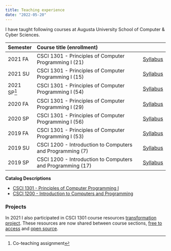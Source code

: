 ```yaml
---
title: Teaching experience
date: "2022-05-20"
---
```


I have taught following courses at Augusta University School of Computer & Cyber Sciences.

| Semester    | Course title (enrollment)                                  |                        |
|:------------|:-----------------------------------------------------------|------------------------|
| 2021 FA     | CSCI 1301 - Principles of Computer Programming I   (21)    | [Syllabus][SY1301FA21] |
| 2021 SU     | CSCI 1301 - Principles of Computer Programming I   (15)    | [Syllabus][SY1301SU21] |
| 2021 SP[^1] | CSCI 1301 - Principles of Computer Programming I   (54)    | [Syllabus][SY1301SP21] |
| 2020 FA     | CSCI 1301 - Principles of Computer Programming I   (29)    | [Syllabus][SY1301FA20] |
| 2020 SP     | CSCI 1301 - Principles of Computer Programming I   (56)    | [Syllabus][SY1301SP20] |
| 2019 FA     | CSCI 1301 - Principles of Computer Programming I   (53)    | [Syllabus][SY1301FA19] |
| 2019 SU     | CSCI 1200 - Introduction to Computers and Programming (7)  | [Syllabus][SY1200SU19] |
| 2019 SP     | CSCI 1200 - Introduction to Computers and Programming (17) | [Syllabus][SY1200SP19] |

**Catalog Descriptions**

* [CSCI 1301 - Principles of Computer Programming I][CA13012122]
* [CSCI 1200 - Introduction to Computers and Programming][CA12001819]

### Projects

In 2021 I also participated in CSCI 1301 course resources [transformation project](https://csci-1301.github.io/about.html). 
These resources are now shared between course sections, [free to access](https://csci-1301.github.io) 
and [open source](https://github.com/csci-1301/csci-1301.github.io).

[^1]: Co-teaching assignment

[SY1200SU19]: /syllabus/csci1200_su19.pdf
[SY1200SP19]: /syllabus/csci1200_sp19.pdf
[SY1301FA19]: /syllabus/csci1301_fa19.pdf
[SY1301SP20]: /syllabus/csci1301_sp20.pdf
[SY1301FA20]: /syllabus/csci1301_fa20.pdf
[SY1301SP21]: /syllabus/csci1301_sp21.pdf
[SY1301SU21]: /syllabus/csci1301_su21.pdf
[SY1301FA21]: /syllabus/csci1301_fa21.pdf
[CA12001819]: http://catalog.augusta.edu/preview_course_nopop.php?catoid=32&coid=101750&
[CA13011920]: http://catalog.augusta.edu/preview_course_nopop.php?catoid=37&coid=155753&
[CA13012021]: http://catalog.augusta.edu/preview_course_nopop.php?catoid=38&coid=164076&
[CA13012122]: http://catalog.augusta.edu/preview_course_nopop.php?catoid=40&coid=172387&